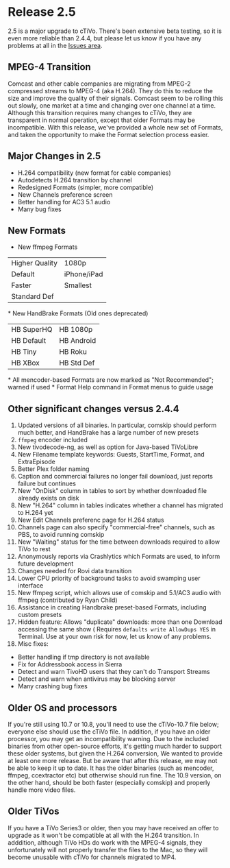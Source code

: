# Release 2.5
2.5 is a major upgrade to cTiVo. There's been extensive beta testing, so it is even more reliable than 2.4.4, but please let us know if you have any problems at all in the [Issues area](https://github.com/dscottbuch/cTiVo/issues).

## MPEG-4 Transition
Comcast and other cable companies are migrating from MPEG-2 compressed streams to MPEG-4 (aka H.264). They do this to reduce the size and improve the quality of their signals. Comcast seem to be rolling this out slowly, one market at a time and changing over one channel at a time. Although this transition requires many changes to cTiVo, they are transparent in normal operation, except that older Formats may be incompatible. With this release, we've provided a whole new set of Formats, and taken the opportunity to make the Format selection process easier. 

## Major Changes in 2.5
* H.264 compatibility (new format for cable companies)
* Autodetects H.264 transition by channel
* Redesigned Formats (simpler, more compatible)
* New Channels preference screen
* Better handling for AC3 5.1 audio
* Many bug fixes

##  New Formats
*  New ffmpeg Formats
<table>
<tr><td>Higher Quality</td><td>1080p</tr>       
<tr><td>Default</td><td>iPhone/iPad</tr> 
<tr><td>Faster</td><td>Smallest </tr> 
<tr><td>Standard Def</td><td></td></tr>    
</table>    
*  New HandBrake Formats (Old ones deprecated)
<table>
<tr><td>HB SuperHQ</td><td>HB 1080p</tr>       
<tr><td>HB Default</td><td>HB Android</tr> 
<tr><td>HB Tiny</td><td>HB Roku </tr> 
<tr><td>HB XBox</td><td>HB Std Def</td></tr>    
</table> 
*  All mencoder-based Formats are now marked as "Not Recommended"; warned if used
*  Format Help command in Format menus to guide usage

## Other significant changes versus 2.4.4
1) Updated versions of all binaries. In particular, comskip should perform much better, and HandBrake has a large number of new presets
2) `ffmpeg` encoder included
3) New tivodecode-ng, as well as option for Java-based TiVoLibre
4) New Filename template keywords: Guests, StartTime, Format, and ExtraEpisode
5) Better Plex folder naming
6) Caption and commercial failures  no longer fail download, just reports failure but continues
7) New "OnDisk" column in tables to sort by whether downloaded file already exists on disk
8) New "H.264" column in tables indicates whether a channel has migrated to H.264 yet
9) New Edit Channels preferenc page for H.264 status
10) Channels page can also specify "commercial-free" channels, such as PBS, to avoid running comskip
11) New "Waiting" status for the time between downloads required to allow TiVo to rest
12) Anonymously reports via Crashlytics which Formats are used, to inform future development
13) Changes needed for Rovi data transition
14) Lower CPU priority of background tasks to avoid swamping user interface
15) New ffmpeg script, which allows use of comskip and 5.1/AC3 audio with ffmpeg (contributed by Ryan Child)
16) Assistance in creating Handbrake preset-based Formats, including custom presets
17) Hidden feature: Allows "duplicate" downloads: more than one Download accessing the same show ( Requires `defaults write AllowDups YES` in Terminal. Use at your own risk for now, let us know of any problems.
18) Misc fixes:
*  Better handling if tmp directory is not available
*  Fix for Addressbook access in Sierra
*  Detect and warn TivoHD users that they can't do Transport Streams
*  Detect and warn when antivirus may be blocking server
*  Many crashing bug fixes

## Older OS and processors
If you're still using 10.7 or 10.8, you'll need to use the cTiVo-10.7 file below; everyone else should use the cTiVo file. In addition, if you have an older processor, you may get an incompatibility warning. Due to the included binaries from other open-source efforts, it's getting much harder to support these older systems, but given the H.264 conversion, We wanted to provide at least one more release. But be aware that after this release, we may not be able to keep it up to date. It has the older binaries (such as mencoder, ffmpeg, ccextractor etc) but otherwise should run fine. The 10.9 version, on the other hand, should be both faster (especially comskip) and properly handle more video files.

## Older TiVos
If you have a TiVo Series3 or older, then you may have received an offer to upgrade as it won't be compatible at all with the H.264 transition. In adddition, although TiVo HDs do work with the MPEG-4 signals, they unfortunately will not properly transfer the files to the Mac, so they will become unusable with cTiVo for channels migrated to MP4.



<!---
 NOT USED IN 2.5:
 ## Transferring the file from your TiVo
 As a digression, there are some very confusing terms here. Video people talk about "Streams", the types of content inside a file or transmission such as a MPEG-2  video stream or an 5.1-channel AC3 audio stream, which are then stored in "Containers", a standardized file format, such as .AVI or .MPG .  Particularly confusing is that the MPEG-4 standard defines both a compression algorithm for a stream (MPEG-4, aka H.264) and a container file format (.MP4). If you'd like to see what's inside a file, I've also posted a new version of the open-source MediaInfo program, which shows you the different streams and their formats for all known container types.
 
 This H.264 change causes TiVo to move from Program Stream (PS) to Transport Stream (TS) transmission. After a channel converts to H.264, then accessing a show via PS no longer works. (Apparently just to be amusing, the TiVo still does send over a file on PS, but that file now only contains an audio channel.) The good news is that TS is significantly smaller than PS.  Generally, TS does work with MPEG-2 video as well, so one could switch over completely, but there may sometimes be decryption problems. Thus, cTiVo still uses Program Streams by default, but will automatically detect when a channel has migrated to H.264 and switch to use Transport Streams on that channel from then on.
 
 While this will happen automatically, there is a new Preference panel, Channels, which tells you the status of each channel. This panel will also let you ask cTiVo to test every channel that you currently have a recording for (including suggestions). These tests will run quite quickly as it only downloads enough of each show to test it. Thus, you should be able to test all your channels within a couple hours.


# Release 2.5; Beta 3

Cable companies are migrating to H.264 video streams, requiring many changes to cTiVo. With this release, most of these changes should now be transparent in operation ... except that many of cTiVo's old Formats are incompatible. With this release, we've provided a whole new set of Formats, and taken the opportunity to make the Format selection process easier. 

Beta3 is the first candidate for general release. Please let us know if there are any problems at all.

## Background on MPEG-4 Transition
Comcast and other cable companies are in the process of converting from MPEG-2 compression to MPEG-4 (aka H.264) They do this to reduce the size and improve the quality of their signals. Comcast seem to be rolling this out slowly, one market at a time and changing over one channel at a time. 

If you have a TiVo Series3 or older, then you may have received an offer to upgrade as it won't be compatible with this transition. Note that although TiVo HDs do work with the MPEG-4 signals, they unfortunately will not properly transfer the files to the Mac, so they will become unusable with cTiVo as channels migrate to MP4.

As a digression, there are some very confusing terms here. Video people talk about "Streams", the types of content inside a file or transmission such as a MPEG-2  video stream or an 5.1-channel AC3 audio stream, which are then stored in "Containers", a standardized file format, such as .AVI or .MPG .  Particularly confusing is that the MPEG-4 standard defines both a compression algorithm for a stream (MPEG-4, aka H.264) and a container file format (.MP4). If you'd like to see what's inside a file, I've also posted a new version of the open-source MediaInfo program, which shows you the different streams and their formats for all known container types.

## Transferring the file from your TiVo
This H.264 change causes TiVo to move from Program Stream (PS) to Transport Stream (TS) transmission. After a channel converts to H.264, then accessing a show via PS no longer works. (Apparently just to be amusing, the TiVo still does send over a file on PS, but that file now only contains an audio channel.) The good news is that TS is significantly smaller than PS.  Generally, TS does work with MPEG-2 video as well, so one could switch over completely, but there may sometimes be decryption problems. Thus, cTiVo still uses Program Streams by default, but will automatically detect when a channel has migrated to H.264 and switch to use Transport Streams on that channel from then on.

While this will happen automatically, there is a new Preference panel, Channels, which tells you the status of each channel. This panel will also let you ask cTiVo to test every channel that you currently have a recording for (including suggestions). These tests will run quite quickly as it only downloads enough of each show to test it. Thus, you should be able to test all your channels within a couple hours.

##  Encoding the file (Formats)
The `mencoder` program used for many of the original Formats (e.g. iPhone, AppleTV, iPod, H.264, DVD, QuickTime, PSP, YouTube) seems to be increasingly broken, with no active work going on to repair it. We've moved to `ffmpeg` as the primary converter, which means a lot of the existing Formats are deprecated. Existing subscriptions and queue items will still connect to the older Formats, but there'll be new ones recommended.  FYI, some of the problems with mencoder are: multiple incompatibilities with the new H.264 streams; audio being dropped; doubling of video length, problems with commercial skipping, and many others.

*  Whole new set of Formats using ffmpeg:
<table>
<tr><td>Higher Quality</td><td>1080p</tr>       
<tr><td>Default</td><td>iPhone/iPad</tr> 
<tr><td>Faster</td><td>Smallest </tr> 
<tr><td>Standard Def</td><td></td></tr>    
</table>    
*  mencoder-based Formats deprecated as "Not Recommended"; warned if used
*  Format help command in Format menus to guide usage
*  New HB Formats (Old ones deprecated)
<table>
<tr><td>HB SuperHQ</td><td>HB 1080p</tr>       
<tr><td>HB Default</td><td>HB Android</tr> 
<tr><td>HB Tiny</td><td>HB Roku </tr> 
<tr><td>HB XBox</td><td>HB Std Def</td></tr>    
</table> 
*  Renamed older formats:

   Old Name                   | New Name
-----------------------|--------------------
    MP4 FFMpeg              |         Decrypt MP4 
    ffmpeg ComSkip/5.1   |            Default
    Handbrake AppleTV     |           HB Old AppleTV  
    Handbrake iPhone         |        HB Old iPhone
    Handbrake AppleTV for SD TiVos |  HB Default
    Handbrake iPhone for SD TiVos   | HB Default
    Handbrake TV                |     HB Default
    
## Other major changes versus 2.4.4
1) Updated versions of all binaries. comskip, in particular, should perform much better, and HandBrake has a large number of new presets
2) Added `ffmpeg` encoder
3) Filename template keywords Guests, StartTime, Format, and ExtraEpisode
4) Better Plex folder naming
5) Caption and commercial failures will no longer fail download, reports failure but continues.
6) New "OnDisk" column in tables to sort by whether downloaded file already exists on disk
7) New "H.264" column in tables indicates whether a channel has migrated to H.264 yet
8) New Edit Channels page for H.264 status
9) Channels page can also specify "commercial-free" channels, which then avoids running comskip
10) New "Waiting" status for the time between downloads to allow TiVo to rest
11) Anonymously reports via Crashlytics which Formats are used, to inform future development
12) Changes needed for Rovi data transition
13) Lower CPU priority of background tasks to avoid swamping user interface
14) New ffmpeg script, which allows comskip and 5.1AC3 to be used with ffmpeg (contributed by Ryan Child)
15) Changes for Rovi transition

## Minor Changes since 2.5Beta2:
  *  Better handling if tmp directory is not available
  *  Detect and warn when antivirus may be blocking server
  *  Fix for Addressbook access in Sierra
  *  Remove old tivodecode, as new seems to be working well
  *  Commercialing audio-only failure will also mark channel as TS now
  *  Hidden formats used in downloads will still be shown (e.g. TestPS)
  *  Assistance in creating HandBrake preset-based Formats
  *  Editing channel names without continous resorting
  *  Warn TivoHD users that they can't do Transport Streams

## Older OS and processors
If you're still using 10.7 or 10.8, you'll need to use the cTiVo-10.7 file below. In addition, if you have an older processor, you may get an incompatibility warning. Due to the included binaries from other open-source efforts, it's getting much harder to support these older systems, but given the H.264 conversion, I wanted to provide at least one more release. But be aware that after this release, we may not be able to keep it up to date. It has the older binaries (such as mencoder, ffmpeg, ccextractor etc) but otherwise should run fine. The 10.9 version, on the other hand, should be both faster (especially comskip) and properly handle more video files.

# Release 2.5; Beta 2

### TL;DR:
Cable companies are migrating to H.264 video streams, requiring many changes to cTiVo. Most of these changes should now be transparent in operation, but many of the old Formats won't work with these new streams, and we'll be revamping them. There's a new Preferences screen Channels which will show if channels have converted to H.264.

## Older OS and processors:
10.7 and 10.8 support. If you're using 10.7 or 10.8, you'll need to use the cTiVo-10.7 file below. It's getting much harder to support these older systems, but given the H.264 conversion, I wanted to provide at least one more release. It has the older binaries (such as mencoder, ffmpeg, ccextractor etc) but otherwise should run fine and , but be aware that after this release, we may not be able to keep it up to date. The 10.9 version on the other hand should be both faster (especially comskip) and more compatible with the binaries.

Older processors: In some initial testing, the mencoder in the 10.9+ version ran into problems with some older processors. It should warn you if this is the case. If this happens to you, and you still want to use mencoder, then you'll have to revert to the 10.7 version of cTiVo.

## Contacts:
For some reason, on first launch on some Sierra systems, cTiVo asks for access to your Contacts. Haven't been able to figure out why, but just tell it politely NO, and all should be well.

## Notice: Formats expected to change
The `mencoder` program we have used for many of the original Formats (e.g. iPhone, AppleTV, iPod, H.264, DVD, QuickTime, PSP, YouTube) seems to be increasingly broken, with no active work going on to repair it. We're planning to change to `ffmpeg` as the primary converter, which means a lot of the existing Formats will change in an upcoming release. Existing subscriptions and queue items will still connect to the (renamed) older Formats, but there'll be new ones recommended for everyday use.  FYI, Some of the problems with mencoder are: Frequent incompatibility with the new H.264 formats; audio being dropped; doubling of video length, problems with commercial skipping, and other miscellaneous ones.

I really need help testing all the different combinations and Formats. Any volunteers out there who can help test and, in particular, find the best way to re-encode the interlaced MP4 content to make them compatible with iTunes and iDevices would be great!

Nonetheless, I believe 2.5 Beta2 is significantly more stable than the current release, so I encourage wide usage and expect to do a final release shortly. Any comments/discussions here at: https://github.com/dscottbuch/cTiVo/issues/206

# Background
As you may have read, Comcast and other cable companies is in the process of converting from MPEG-2 compression to MPEG-4 compression (aka H.264) They do this to reduce the size and improve the quality of a channel. Comcast seem to be rolling this out slowly, one market at a time and changing over one channel at a time.  If you have an active older TiVo, then you may have received an offer to upgrade as it won't be compatible with this transition. This change has implications, choices, and limitations on each phase of cTiVo's processing. 

As a digression, there are some very confusing terms here. Video people talk about "Streams", the different types of content that are inside a file or transmission such as a video stream in MPEG-2 compression or an audio stream in 5.1 AC3 format, which are then stored in "Containers", a standardized format for a file, such as .AVI or .MPG.  Particularly confusing is that the MPEG-4 standard defines both a compression algorithm for a stream (MPEG-4, aka H.264) and a container file format (.mp4). If you'd like to see what's inside a file, I've also posted a new version of the open-source MediaInfo program, which shows you the different streams and their formats for all known container types.

## Step 1: Transferring the .tivo file
Unfortunately, this H.264 change causes TiVo to move from Program Stream (PS) to Transport Stream (TS) transmission. After a channel converts to H.264, then accessing a show via PS no longer works. (Oddly, the TiVo still sends over a file on PS, but that file now only contains an audio channel.) The good news is that TS is significantly smaller than PS.  Generally, TS does work with MPEG-2 video as well, so one could switch over completely, but there are sometimes decryption problems (see below). Thus, cTiVo still uses Program Streams by default, but will automatically detect when a channel has migrated to H.264 and switch to use Transport Streams on that channel from then on.

While this should happen automatically, there is a new Preference panel Channels, which tells you the status of each channel. This panel will also let you ask cTiVo to try every channel that you currently have a recording for (including suggestions). These will run quite quickly as it only downloads enough of each show to test it (although it then waits a minute as usual to avoid overloading the TiVo downloader). Thus, you should be able to test all your channels within a couple hours.

## Step 2: Decrypting the .tivo file to an MPG file
The .tivo files are encrypted with your Media Access Key (MAK), which is why cTiVo needs that key to download your shows. The old program "tivodecode" doesn't handle Transport Stream at all. Two new programs, `tivodecode-ng` and `TivoLibre`, do handle that as well as the H.264 compression format. So there is now a pull-down in Advance Preferences to choose which decryption to use. AFAIK, there should be no reason to continue to use `tivodecode`, so I have shifted to `tivodecode-ng` as the default case. I have left tivodecode as an option just in case, but it will be removed in the final release unless I hear otherwise. (Specifically, if `tivodecode-ng` fails on a Program Stream download but `tivodecode` works, please let me know.) There is an alternative, `TiVoLibre`, which may handle more cases, but requires Java runtime to be installed on your Mac, which Apple no longer recommends.  

The problem is that as we said, in testing, a few MPEG2 files that transmitted via Transport Stream are trashed when converted with either program, and it's unclear at this point whether this is due to a problem with the decryption software or if the original file is broken. For better or worse, the same file sent over Program Stream works fine, hence the continued use when possible.

## Step 3: Encoding the MP4 (Formats)
As said above, `mencoder` doesn't seem to work well with any of the TS files. `Handbrake` seems to be ok. I'm now bundling `ffmpeg` as well, and as mentioned above, will move to it as the default shortly.

`Decrypted TiVo Show` just decrypts the .tivo file into an .MPG file, doing as few changes as possible. As we move to H.264 streams, theoretically, this should mean that we don't need to re-encode them, which is the longest (and most CPU-intensive) part of the downloading process. We have provided an `MP4 FFMpeg`  Format, which simply copies the audio and video streams into an MP4 format with very little overhead, operating at the full download speed. `MP4 FFMpeg` will be a better choice for most people to just copy the file over without re-encoding. Few applications expect to see H.264 streams inside an MPG container, and the MP4 container also lets us add the other metadata, commercial marking and subtitle information.

However, I've seen two problems with this: first, if you do this with an MP2 channel, the resulting file will not be playable with QuickTime Player (although VLC works fine). Second, interlaced MP4 files are incompatible with iTunes and iOS devices, meaning that we have to re-encode (except for 720p shows). On the other hand, it has been reported that these files do work well with Plex; let me know if you find otherwise. I'd also like to know if they work well with pyTiVo.

I'm also pleased to report that we've also added a `FFMpeg Comskip/5.1` format which adds commercial-skipping capabilities to ffmpeg. Thanks to Ryan Child for his impressive shell programming to pull off this trick. It also will detect 5.1 AC3 audio in the TiVo file, and create both a 5.1 and stereo version in the output file for maximum compatibility. The shell script still passes through other ffmpeg options (with a few limitations), so you should be able to use this in conjunction with your own parameter choices. This will probably be the basis of many of the new Formats to come.

## Other major changes versus 2.4.4
1) Updated versions of all binaries. comskip, in particular, should perform much better.
* ccextractor 0.79
* comskip 0.81.089
* MEncoder 1.3.0-4.2.1 (C) 2000-201
* HandBrake 0.10.1 (2015030800)
* ffmpeg 3.1.3

2) Added `ffmpeg` binary
3) Filename template keywords Guests, StartTime, Format, and ExtraEpisode
4) Better Plex folder naming
5) Caption and commercial failures will no longer fail download, just reports failure.
6) New "OnDisk" column in tables to sort by whether downloaded file already exists on disk
7) New "H.264" column in tables indicates whether a channel has migrated to H.264 yet
8) Channels page can also specify "commercial-free" channels, which then avoids running comskip
9) New "Waiting" status for the time between downloads to allow TiVo to rest
10) Anonymously reports via Crashlytics which Formats are used, to inform future development
11) Changes needed for Rovi data transition
12) Lower CPU priority of background tasks to avoid swamping user interface
13 New ffmpeg Format, which allows comskip and 5.1AC3 to be used with ffmpeg (contributed by Ryan Child)
14) New ffmpeg bash script can be used as a base for many interesting uses of ffmpeg

## Minor changes
* No need to confirm delete download if in Waiting mode
* Initial changes for Rovi transition	
* Avoids Rovi copyright msessages (and the *’s as well)
* Avoids using Rovi numbers with theTVDB
* Lower CPU priority of background tasks to avoid swamping user interface
* New column H.264 indicates whether a channel has mgirated
* Removed QuickTime MP1, MP2-HD, and Zune Formats (let me know if you want one of these, except Zune)
* During Detail debug mode in TaskChain, prints out full config and command line invocation of helper apps
* Warns of empty file after encoding
* Many fixes for multitasking, iTunes, comskip, and Subscriptions.

## Detailed changes versus Beta 1:
* Miscellaneous bug fixes and performance tuneups.
* New Format keyword for Filename Templates. Mostly for testing to track which video came out of which Format.
* Detects and warns of antivirus blocking access to the server.
* Detects TS-transition even with Decrypted Tivo downloads
* Auto-deletes empty SRT files
* Option to use comskip with ffmpeg without passing AC3 through


# Release 2.5; Beta 1 
### TL; DR:
Cable companies are migrating to H.264 video streams, requiring many changes to cTiVo. Most of these changes should now be transparent in operation, but many of the old Formats won't work with these new streams, and we'll be revamping them. There's a new Preferences screen Channels which will show if channels have converted to H.264.

## Notice: Formats expected to change
The `mencoder` program we have used for many of the original Formats (e.g. iPhone, AppleTV, iPod, H.264, DVD, QuickTime, PSP, YouTube) seems to be increasingly broken, with no active work going on to repair it. We're planning to change to `ffmpeg` as the primary converter, which means a lot of the existing Formats will change in an upcoming release. Existing subscriptions and queue items will still connect to the (renamed) older Formats, but there'll be new ones recommended for everyday use.  FYI, Some of the problems with mencoder are: Frequent incompatibility with the new H.264 formats; audio being dropped; doubling of video length, problems with commercial skipping, and other miscellaneous ones.

I really need help testing all the different combinations and Formats. Any volunteers out there who can help test and, in particular, find the best way to re-encode the interlaced MP4 content to make them compatible with iTunes and iDevices would be great!

Nonetheless, I believe 2.5 Beta1 is significantly more stable than the current release, so I encourage wide usage. Any comments/discussions here at: https://github.com/dscottbuch/cTiVo/issues/163

# Background
As you may have read, Comcast and other cable companies is in the process of converting from MPEG-2 compression to MPEG-4 compression (aka H.264) They do this to reduce the size and improve the quality of a channel. Comcast seem to be rolling this out slowly, one market at a time and changing over one channel at a time.  If you have an active older TiVo, then you may have received an offer to upgrade as it won't be compatible with this transition. This change has implications, choices, and limitations on each phase of cTiVo's processing. 

As a digression, there are some very confusing terms here. Video people talk about "Streams", the different types of content that are inside a file or transmission such as a video stream in MPEG-2 compression or an audio stream in 5.1 AC3 format, which are then stored in "Containers", a standardized format for a file, such as .AVI or .MPG.  Particularly confusing is that the MPEG-4 standard defines both a compression algorithm for a stream (MPEG-4, aka H.264) and a container file format (.mp4). If you'd like to see what's inside a file, I've also posted a new version of the open-source MediaInfo program, which shows you the different streams and their formats for all known container types.

## Step 1: Transferring the .tivo file
Unfortunately, this H.264 change causes TiVo to move from Program Stream (PS) to Transport Stream (TS) transmission. After a channel converts to H.264, then accessing a show via PS no longer works. (Oddly, the TiVo still sends over a file on PS, but that file now only contains an audio channel.) The good news is that TS is significantly smaller than PS.  Generally, TS does work with MPEG-2 video as well, so one could switch over completely, but there are sometimes decryption problems (see below). Thus, cTiVo still uses Program Streams by default, but will automatically detect when a channel has migrated to H.264 and switch to use Transport Streams on that channel from then on.

While this should happen automatically, there is a new Preference panel Channels, which tells you the status of each channel. This panel will also let you ask cTiVo to try every channel that you currently have a recording for (including suggestions). These will run quite quickly as it only downloads enough of each show to test it (although it then waits a minute as usual to avoid overloading the TiVo downloader). Thus, you should be able to test all your channels within a couple hours.

## Step 2: Decrypting the .tivo file to an MPG file
The .tivo files are encrypted with your Media Access Key (MAK), which is why cTiVo needs that key to download your shows. The old program "tivodecode" doesn't handle Transport Stream at all. Two new programs, `tivodecode-ng` and `TivoLibre`, do handle that as well as the H.264 compression format. So there is now a pull-down in Advance Preferences to choose which decryption to use. AFAIK, there should be no reason to continue to use `tivodecode`, so I have shifted to `tivodecode-ng` as the default case. I have left tivodecode as an option just in case, but it will be removed in the final release unless I hear otherwise. (Specifically, if `tivodecode-ng` fails on a Program Stream download but `tivodecode` works, please let me know.) There is an alternative, `TiVoLibre`, which may handle more cases, but requires Java runtime to be installed on your Mac, which Apple no longer recommends.  

The problem is that as we said, in testing, a few MPEG2 files that transmitted via Transport Stream are trashed when converted with either program, and it's unclear at this point whether this is due to a problem with the decryption software or if the original file is broken. For better or worse, the same file sent over Program Stream works fine, hence the continued use when possible.

## Step 3: Encoding the MP4 (Formats)
As said above, `mencoder` doesn't seem to work well with any of the TS files. `HandBrake` seems to be ok. I'm now bundling `ffmpeg` as well, and as mentioned above, will move to it as the default shortly.

`Decrypted TiVo Show` just decrypts the .tivo file into an .MPG file, doing as few changes as possible. As we move to H.264 streams, theoretically, this should mean that we don't need to re-encode them, which is the longest (and most CPU-intensive) part of the downloading process. We have provided an `MP4 FFMpeg`  Format, which simply copies the audio and video streams into an MP4 format with very little overhead, operating at the full download speed. `MP4 FFMpeg` will be a better choice for most people to just copy the file over without re-encoding. Few applications expect to see H.264 streams inside an MPG container, and the MP4 container also lets us add the other metadata, commercial marking and subtitle information.

However, I've seen two problems with this: first, if you do this with an MP2 channel, the resulting file will not be playable with QuickTime Player (although VLC works fine). Second, interlaced MP4 files are incompatible with iTunes and iOS devices, meaning that we have to re-encode (except for 720p shows). On the other hand, it has been reported that these files do work well with Plex; let me know if you find otherwise. I'd also like to know if they work well with pyTiVo.

I'm also pleased to report that we've also added a `FFMpeg Comskip/5.1` format which adds commercial-skipping capabilities to ffmpeg. Thanks to Ryan Child for his impressive shell programming to pull off this trick. It also will detect 5.1 AC3 audio in the TiVo file, and create both a 5.1 and stereo version in the output file for maximum compatibility. The shell script still passes through other ffmpeg options (with a few limitations), so you should be able to use this in conjunction with your own parameter choices. This will probably be the basis of many of the new Formats to come.

## Other major changes versus 2.4.4
1) Updated versions of all binaries. comskip, in particular, should perform much better.
* ccextractor 0.79
* comskip 0.81.089
* MEncoder 1.3.0-4.2.1 (C) 2000-201
* HandBrake 0.10.1 (2015030800)
* ffmpeg 3.1.3

2) Added `ffmpeg` binary
3) Filename template keywords Guests, StartTime, and ExtraEpisode
4) Better Plex folder naming
5) Caption and commercial failures will no longer fail download, just reports failure.
6) New "OnDisk" column in tables to sort by whether downloaded file already exists on disk
7) New "H.264" column in tables indicates whether a channel has migrated to H.264 yet
8) Channels page can also specify "commercial-free" channels, which then avoids running comskip
9) New "Waiting" status for the time between downloads to allow TiVo to rest
10) Anonymously reports via Crashlytics which Formats are used, to inform future development
11) Changes needed for Rovi data transition
12) Lower CPU priority of background tasks to avoid swamping user interface
13) Many fixes for multitasking, iTunes, comskip, and Subscriptions.

# Detailed changes versus Alpha 10:
* New ffmpeg Format, which allows comskip and 5.1AC3 to be used with ffmpeg (contributed by Ryan Child)
* New ffmpeg bash script can be used as a base for many interesting uses of ffmpeg
* No need to confirm delete download if in Waiting mode
* Initial changes for Rovi transition	
* avoid Rovi copyright msessages (and the *’s as well)
* Avoid using Rovi numbers with theTVDB
* Lower CPU priority of background tasks to avoid swamping user interface
* New column H.264 indicates whether a channel has mgirated
* Removed QuickTime MP1, MP2-HD, and Zune Formats (let me know if you want one of these)
* During Detail debug mode in TaskChain, prints out full config and command line invocation of helper apps
* Updated all binaries to latest version
* Allow encoding despite caption/commercial failure
* Warns of empty file after encoding

Fixes:
* Much testing and fixes around certain Format configuration flows
* Subscription information now being properly recorded for new users.
* Pause Queue and Quit will now properly complete the current show (if requested)
* Don’t crash if iTunes is Frozen
* Fixes Play-Video crash in pre-Maverick systems



====================
RELEASE 2.5 ALPHA 10
((Release 10 should fix new Channel test process problem in v9
 Bug Note: if you're not on El Capitan, don't "open video files in Finder" from cTiVo with this release. It will crash))

### Commercial:
 I really need help testing all the different combinations and Formats. I know some of the existing Formats work with the MPEG4 channels, and some don't. Any volunteers out there who can help test and, in particular, find the best way to re-encode the interlaced MP4 content to make them compatible with iTunes and iDevices would be great!
 
 Any comments/discussions here at: https://github.com/dscottbuch/cTiVo/issues/163
 

# Overview
 As you may have read, Comcast is in the process of converting from MPEG-2 compression to MPEG-4 compression (aka H.264) They (and I assume others soon as well) do this to reduce the size and improve the quality of a channel. Comcast seem to be rolling this out slowly, one market at a time and changing over one channel at a time.  If you have an active older TiVo, then you may have received an offer to upgrade as it won't be compatible with this transition.
 
 This change has implications, choices, and limitations on each phase of cTiVo's processing. The purpose of this alpha release is to allow more people to experiment with the different possibilities. As such, for now, you'll need to understand some of the current tradeoffs to successfully use the alpha. As I'll discuss below, if these changes work well for people, then I can hide some of the complexity while still maintaining the option for controlling the cTiVo's behavior as we traditionally have done.
 
 As a digression, there are some very confusing terms here. Video people talk about "Streams", the different types of content that are inside a file or transmission such as a video stream in MPEG-2 compression or an audio stream in 5.1 AC3 format, which are stored in "Containers", a defined overall format for a file, such as .AVI or .MPG.  The MPEG-4 standard, in particular, defines both a compression algorithm for a stream (MPEG-4, aka H.264) as well a container file format (.mp4). If you'd like to see what's inside a file, I've also posted a new version of the open-source MediaInfo program, which shows you the different streams and their formats for all known container types.
 
 In initial testing, mencoder doesn't seem to work well with any of the TS files. Handbrake seems to be ok. I'm now bundling ffmpeg as well. One of the best choices is "MP4 ffmpeg" Format, which will convert the downloaded TS files directly into MP4s, which can then have metadata, including commercial skip information included. This operates very quickly as no transcoding is performed. The only bad news is that iTunes doesn't accept interlaced files. HD files are typically delivered in either 720p or 1080i, so the first case works great, but the second fails to import into iTunes.
 
 As I said, to finish up a beta release, I'm hoping that someone will volunteer to help with the encoders. First, testing the different Formats with all the different options. Second, figuring out why mencoder fails with TS files. Third, figuring out who to use ffinfo or ffmpeg to identify 720p v 1080i files and finally, the best/fastest way to convert 1080i files to be compatible with iTunes/iDevices/Apple TV. 

## Step 1: Transferring the .tivo file
 Unfortunately, this change requires TiVo to move from Program Stream (PS) to Transport Stream (TS) transmission. After a channel converts to H.264, then accessing a show via PS no longer works. Confusingly, the TiVo still sends over a file, but that file only contains an audio channel. Generally, TS does work with MPEG-2 video as well, so one could switch over completely, but there are sometimes decryption problems (see below). The good news is that TS is significantly faster than PS on transmission; the even better news is that the files themselves can be much smaller.  The Alpha9 version will use Program Streams by default. Then cTiVo should now automatically detect when a channel has been migrated to H.264 and switch it to use Transport Streams from then on.
 
 There is a new Preference panel Channels, which tells you the status of each channel. This panel will also let you ask cTiVo to try every channel that you currently have a recording for (including suggestions). These will run quite quickly as it only downloads enough of each show to test it (although it then waits a minute as usual to avoid overloading the TiVo downloader). Thus, you should be able to test all your channels in a couple hours.

## Step 2: Decrypting the .tivo file to an MPG file
 The .tivo files are encrypted with your Media Access Key (MAK), which is why cTiVo needs that key to download your shows. The old program "tivodecode" doesn't handle Transport Stream at all. Two new programs, `tivodecode-ng` and `TivoLibre`, do handle that as well as the H.264 compression format. So there is now a pulldown in Advance Preferences to choose which decryption to use. AFAIK, there should be no reason to continue to use `tivodecode`; we know of no cases where tivodecode works but these new ones don't, so I have shifted to `tivodecode-ng` as the default case. I have left tivodecode as an option just in case. (Specifically, if the new ones fail on a Program Stream download, and you want to try shifting back. Let me know if that occurs to you; we'd really want to get copies of the .tivo files that failed with tivodecode-ng, but worked with tivodecode.) There is an alternative, `TiVoLibre`, which seems to handle more cases, but requires Java runtime to be installed on your Mac, which Apple no longer recommends.  So the plan is to make `tivodecode-ng` the default unless people run into problems with it.
 
 The problem is that in testing, a few MPEG2 files that transmitted via Transport Stream are trashed when converted with either program, and it's unclear at this point whether this is due to a problem with the decryption software or if the original file is broken. For better or worse, the same file sent over Program Stream works fine.

## Step 3: Encoding the MP4
 One exciting possibility is that the video streams are now already in H.264 format, which would mean that we don't need to re-encode them, which is the longest (and most CPU-intensive) part of the downloading process. However the .MPG container doesn't permit storing other information. Thus we have provided an `MP4 FFMpeg`  Format, which simple "re-muxes" the audio and video streams into an MP4 format with very little overhead, operating at the full download speed. I've seen two problems with this: first, if you do this with an MP2 channel, the resulting file will not be playable with QuickTime Player (although VLC works fine). Second, with MP4 files, the resulting file is incompatible with iTunes (I believe because it is interlaced.) It has been reported that these files work well with Plex; let me know if you find otherwise. I'd also like to know if they work well with pyTiVo.

## Formats:
 So, you currently have the choice of `Decrypted TiVo Show`, which decrypts the .tivo file into an .MPG file, essentially doing as few changes as possible. I believe the `MP4 FFMpeg`) will be a better choice for most people. Few applications expect to see H.264 streams inside an MPG container, and the MP4 container lets us add all the other metadata, commercial marking and subtitle information.n.

## Multitasking:
 I believe I have finally tracked down the last multitasking bug. This one leads to a crash approximatly one out of every 200 runs of the program (as reported by Crashlytics). To fix it required a signficant refactoring of the core multitasking code, so please let me know if you see any problems (especially UI freezes, or background processing that just stops). After enough usage, Crashlytics will tell me if the problem is actually fixed.

## Other changes:
 1) Updated versions of all binaries. Comskip, in particular, should perform better.
 * ccextractor 0.79
 * comskip 0.81.089
 * MEncoder SVN-r37561
 * HandBrake 0.10.1 (2015030800)
 * tivodecode w/o powerPC support
 
 2) Added `ffmpeg` binary
 3) Filename template keywords Guests, StartTime, and ExtraEpisode
 4) Choosing `comskip` will now be remembered across runs
 5) Better Plex folder naming
 6) Caption failures will no longer fail download, just reported.
 7) New "OnDisk" column in tables to sort by whether downloaded file already exists on disk
 8) Channels page can now specify "commercial-free" channels which will then avoid running comskip
 9) New "Waiting" status for the time between downloads
 
-->
